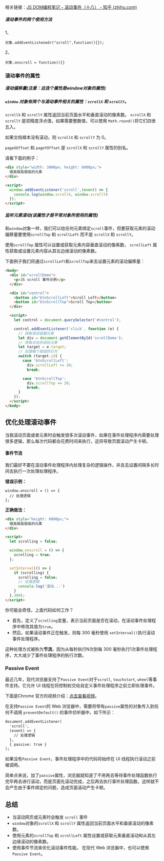 相关链接：[JS DOM编程笔记 - 滚动事件（十八） - 知乎 (zhihu.com)](https://zhuanlan.zhihu.com/p/429122349)



##### 滚动事件的两个使用方法

1、

```
对象.addEventListenedr("scroll",function(){});
```

2、

```
对象.onscroll = function(){}
```



### 滚动事件的属性

##### 滚动偏移量(注意：这连个属性是window对象的属性)

##### `window` 对象有两个与滚动事件相关的属性：`scrollX` 和 `scrollY`。

`scrollX` 和 `scrollY` 属性返回当前页面水平和垂直滚动的像素数。 `scrollX` 和 `scrollY` 是双精度浮点值，如果需要整数值，可以使用 `Math.round()`将它们四舍五入。

如果文档根本没有滚动，则 `scrollX` 和 `scrollY` 为 0。

`pageXOffset` 和 `pageYOffset` 是 `scrollX` 和 `scrollY` 属性的别名。

请看下面的例子：

```html
<div style="width: 3000px; height: 6000px;">
  很高很高很高的元素
</div>

<script>
  window.addEventListener('scroll',(event) => {
    console.log(window.scrollX, window.scrollY)
  });
</script>
```





##### 监听元素滚动(该属性才是平常对象所使用的属性)

和`window`对象一样，我们可以给任何元素绑定`scroll`事件，但要获取元素的滚动偏移量要使用`scrollTop` 和 `scrollLeft` 而不是 `scrollX` 和 `scrollY`。

使用`scrollTop` 属性可以设置或获取元素内容垂直滚动的像素数， `scrollLeft` 属性获取或设置元素内容从其左边缘滚动的像素数。



下面例子我们将通过`scrollLeft`和`scrollTop`来去设置元素的滚动偏移量：

```html
<body>
  <div id="scrollDemo">
    <p>JS scroll 事件示例</p>
  </div>

  <div id="control">
    <button id="btnScrollLeft">Scroll Left</button>
    <button id="btnScrollTop">Scroll Top</button>
  </div>

  <script>
    let control = document.querySelector('#control');

    control.addEventListener('click', function (e) {
      // 获取滚动容器元素
      let div = document.getElementById('scrollDemo');
      // 获取点击的目标元素
      let target = e.target;
      // 处理每个按钮的行为
      switch (target.id) {
        case 'btnScrollLeft':
          div.scrollLeft += 20;
          break;

        case 'btnScrollTop':
          div.scrollTop += 20;
          break;
      }
    });
  </script>
</body>
```



## 优化处理滚动事件

当我滚动页面或者元素时会触发很多次滚动事件，如果在事件处理程序内需要处理很多逻辑，那么每次代码都会花费时间来执行，这将导致页面滚动产生卡顿。

#### 事件节流

我们最好不要在滚动事件处理程序内处理复杂的逻辑操作，并且去设置间隔多长时间去执行一次处理处理程序。

**错误示例：**

```
window.onscroll = () => {
  // 处理逻辑
};
```



**正确做法：**

```html
<div style="height: 6000px;">
  很高很高很高的元素
</div>

<script>
  let scrolling = false;

  window.onscroll = () => {
    scrolling = true;
  };

  setInterval(() => {
    if (scrolling) {
      scrolling = false;
      // 处理逻辑
      console.log('滚动...')
    }
  },300);
</script>
```

你可能会奇怪，上面代码如何工作？

- 首先，定义了`scrolling`变量，表示当前页面是否在滚动，在滚动事件处理程序中修改其值为`true`。
- 然后，如果滚动事件正在触发，则每 300 毫秒使用 `setInterval()`执行滚动事件处理程序。

这种处理方式被称为**节流**，因为从每秒执行N次到每 300 毫秒执行1次事件处理程序，大大减少了事件处理程序的执行次数。



### Passive Event

最近几年，现代浏览器支持了`Passive Event`对于`scroll`, `touchstart`, `wheel`等事件支持。它允许 UI 线程在将控制权交给自定义事件处理程序之前立即处理事件。

下面是Chrome 官方的视频介绍：[点击查看视频](https://link.zhihu.com/?target=http%3A//vodvideo.alicdn.com/oss/ali-video/fdd73908d723416e9fdc6211d5d5b4b7/1464686559/video.mp4)。

在支持`Passive Event`的 Web 浏览器中，需要将带有`passive`属性的对象传入到任何不调用 `preventDefault()` 的事件侦听器中，如下所示：

```html
document.addEventListener(
  'scroll',
  (event) => {
    // 处理逻辑
  }, 
  { passive: true }
);
```

如果没有`Passive Event`，事件处理程序中的代码将始终在 UI 线程执行滚动之前被调用。

简单点来说，加了`passive`属性，浏览器就知道了不用再去等待事件处理函数执行完毕再去进行滚动，而是页面先滚动完成，之后再去执行事件处理函数。这样就不会产生由于事件绑定的问题，造成页面滚动产生卡顿。



## 总结

- 当滚动网页或元素时会触发 `scroll` 事件
- `window`对象的`scrollX` 和 `scrollY` 属性返回当前页面水平和垂直滚动的像素数。
- 使用元素的`scrollTop` 和 `scrollLeft` 属性设置或获取元素垂直滚动和从其左边缘滚动的像素数。
- 使用事件节流来优化滚动事件性能。 在现代 Web 浏览器中，也可以使用`Passive Event`。